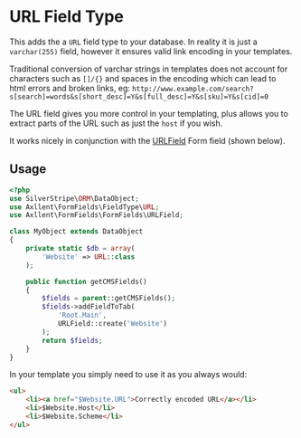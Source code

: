 # URL Field Type

This adds the a `URL` field type to your database. In reality it is just a `varchar(255)` field,
however it ensures valid link encoding in your templates.

Traditional conversion of varchar strings in templates does not account for characters such as
`[]/{}` and spaces in the encoding which can lead to html errors and broken links, eg:
`http://www.example.com/search?s[search]=words&s[short_desc]=Y&s[full_desc]=Y&s[sku]=Y&s[cid]=0`

The URL field gives you more control in your templating, plus allows you to extract parts of the URL
such as just the `host` if you wish.

It works nicely in conjunction with the [URLField](URLField.md) Form field (shown below).

## Usage
```php
<?php
use SilverStripe\ORM\DataObject;
use Axllent\FormFields\FieldType\URL;
use Axllent\FormFields\FormFields\URLField;

class MyObject extends DataObject
{
    private static $db = array(
        'Website' => URL::class
    );

    public function getCMSFields()
    {
        $fields = parent::getCMSFields();
        $fields->addFieldToTab(
            'Root.Main',
            URLField::create('Website')
        );
        return $fields;
    }
}

```

In your template you simply need to use it as you always would:
```html
<ul>
    <li><a href="$Website.URL">Correctly encoded URL</a></li>
    <li>$Website.Host</li>
    <li>$Website.Scheme</li>
</ul>
```
